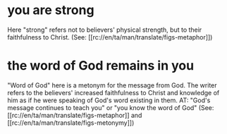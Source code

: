# you are strong

Here "strong" refers not to believers' physical strength, but to their faithfulness to Christ. (See: [[rc://en/ta/man/translate/figs-metaphor]])

# the word of God remains in you

"Word of God" here is a metonym for the message from God. The writer refers to the believers' increased faithfulness to Christ and knowledge of him as if he were speaking of God's word existing in them. AT: "God's message continues to teach you" or "you know the word of God" (See: [[rc://en/ta/man/translate/figs-metaphor]] and [[rc://en/ta/man/translate/figs-metonymy]])

